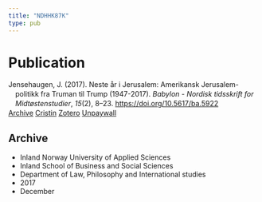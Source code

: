 ```yaml
---
title: "NDHHK87K"
type: pub
---
```

<h1>Publication</h1>
<article id="csl-bib-container-NDHHK87K" class="csl-bib-container">
  <div class="csl-bib-body" style="line-height: 1.35; padding-left: 1em; text-indent:-1em;">
  <div class="csl-entry">Jensehaugen, J. (2017). Neste &#xE5;r i Jerusalem: Amerikansk Jerusalem-politikk fra Truman til Trump (1947-2017). <i>Babylon - Nordisk tidsskrift for Midt&#xF8;stenstudier</i>, <i>15</i>(2), 8&#x2013;23. <a href="https://doi.org/10.5617/ba.5922">https://doi.org/10.5617/ba.5922</a></div>
</div>
  <div class="csl-bib-buttons">
    <a href="#taxonomy-article-NDHHK87K" class="csl-bib-button">Archive</a>
    <a href alt="Cristin URL" class="csl-bib-button">Cristin</a>
    <a href alt="Zotero URL" class="csl-bib-button">Zotero</a>
    <a href="https://journals.uio.no/babylon/article/download/5922/5063" class="csl-bib-button">Unpaywall</a>
  </div>
  <div id="csl-bib-meta-container-NDHHK87K"></div>
</article>
<div id="csl-bib-meta-NDHHK87K" class="csl-bib-meta">
  <article id="taxonomy-article-NDHHK87K" class="taxonomy-article">
    <h1>Archive</h1>
    <ul>
      <li>Inland Norway University of Applied Sciences</li>
      <li>Inland School of Business and Social Sciences</li>
      <li>Department of Law, Philosophy and International studies</li>
      <li>2017</li>
      <li>December</li>
    </ul>
  </article>
</div>
